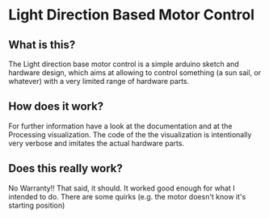 # Light Direction Based Motor Control

## What is this?

The Light direction base motor control is a simple arduino sketch and hardware design, which aims at allowing to control something (a sun sail, or whatever) with a very limited range of hardware parts.

## How does it work?

For further information have a look at the documentation and at the Processing visualization. The code of the the visualization is intentionally very verbose and imitates the actual hardware parts.

## Does this really work?

No Warranty!! That said, it should. It worked good enough for what I intended to do. There are some quirks (e.g. the motor doesn't know it's starting position)


